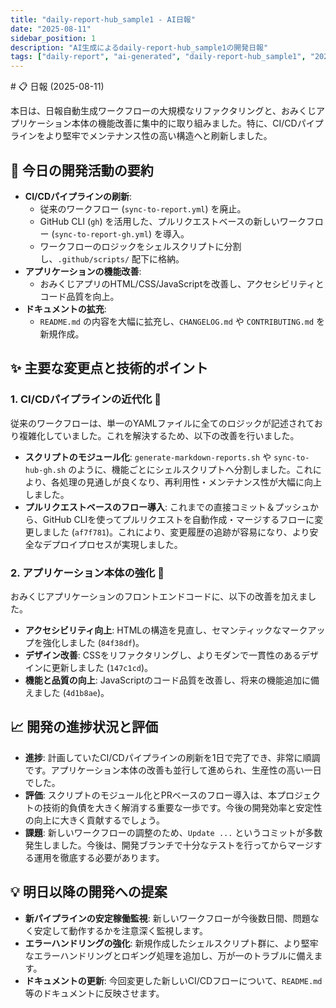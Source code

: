```yaml
---
title: "daily-report-hub_sample1 - AI日報"
date: "2025-08-11"
sidebar_position: 1
description: "AI生成によるdaily-report-hub_sample1の開発日報"
tags: ["daily-report", "ai-generated", "daily-report-hub_sample1", "2025-08-11"]
---
```


<output-report>
# 📋 日報 (2025-08-11)

本日は、日報自動生成ワークフローの大規模なリファクタリングと、おみくじアプリケーション本体の機能改善に集中的に取り組みました。特に、CI/CDパイプラインをより堅牢でメンテナンス性の高い構造へと刷新しました。

## 🚀 今日の開発活動の要約

- **CI/CDパイプラインの刷新**:
  - 従来のワークフロー (`sync-to-report.yml`) を廃止。
  - GitHub CLI (`gh`) を活用した、プルリクエストベースの新しいワークフロー (`sync-to-report-gh.yml`) を導入。
  - ワークフローのロジックをシェルスクリプトに分割し、`.github/scripts/` 配下に格納。
- **アプリケーションの機能改善**:
  - おみくじアプリのHTML/CSS/JavaScriptを改善し、アクセシビリティとコード品質を向上。
- **ドキュメントの拡充**:
  - `README.md` の内容を大幅に拡充し、`CHANGELOG.md` や `CONTRIBUTING.md` を新規作成。

## ✨ 主要な変更点と技術的ポイント

### 1. CI/CDパイプラインの近代化 🤖
従来のワークフローは、単一のYAMLファイルに全てのロジックが記述されており複雑化していました。これを解決するため、以下の改善を行いました。
- **スクリプトのモジュール化**: `generate-markdown-reports.sh` や `sync-to-hub-gh.sh` のように、機能ごとにシェルスクリプトへ分割しました。これにより、各処理の見通しが良くなり、再利用性・メンテナンス性が大幅に向上しました。
- **プルリクエストベースのフロー導入**: これまでの直接コミット＆プッシュから、GitHub CLIを使ってプルリクエストを自動作成・マージするフローに変更しました (`af7f781`)。これにより、変更履歴の追跡が容易になり、より安全なデプロイプロセスが実現しました。

### 2. アプリケーション本体の強化 🔧
おみくじアプリケーションのフロントエンドコードに、以下の改善を加えました。
- **アクセシビリティ向上**: HTMLの構造を見直し、セマンティックなマークアップを強化しました (`84f38df`)。
- **デザイン改善**: CSSをリファクタリングし、よりモダンで一貫性のあるデザインに更新しました (`147c1cd`)。
- **機能と品質の向上**: JavaScriptのコード品質を改善し、将来の機能追加に備えました (`4d1b8ae`)。

## 📈 開発の進捗状況と評価

- **進捗**: 計画していたCI/CDパイプラインの刷新を1日で完了でき、非常に順調です。アプリケーション本体の改善も並行して進められ、生産性の高い一日でした。
- **評価**: スクリプトのモジュール化とPRベースのフロー導入は、本プロジェクトの技術的負債を大きく解消する重要な一歩です。今後の開発効率と安定性の向上に大きく貢献するでしょう。
- **課題**: 新しいワークフローの調整のため、`Update ...` というコミットが多数発生しました。今後は、開発ブランチで十分なテストを行ってからマージする運用を徹底する必要があります。

## 💡 明日以降の開発への提案

- **新パイプラインの安定稼働監視**: 新しいワークフローが今後数日間、問題なく安定して動作するかを注意深く監視します。
- **エラーハンドリングの強化**: 新規作成したシェルスクリプト群に、より堅牢なエラーハンドリングとロギング処理を追加し、万が一のトラブルに備えます。
- **ドキュメントの更新**: 今回変更した新しいCI/CDフローについて、`README.md` 等のドキュメントに反映させます。

</output-report>